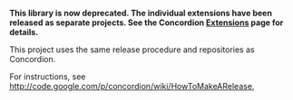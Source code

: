 **This library is now deprecated. The individual extensions have been released as separate projects. See the Concordion [Extensions](http://www.concordion.org/Extensions.html) page for details.**

This project uses the same release procedure and repositories as Concordion.

For instructions, see http://code.google.com/p/concordion/wiki/HowToMakeARelease,